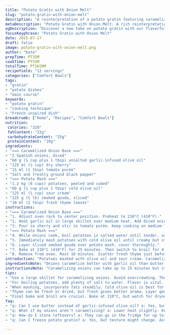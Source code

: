 ```yaml
---
title: "Potato Gratin with Onion Melt"
slug: "potato-gratin-with-onion-melt"
description: "A reinterpretation of a potato gratin featuring caramelized onions simmered in sherry instead of white wine and garlic oil replacing butter in the mash. Uses smoked gouda instead of washed rind cheese. Potatoes mashed with sour cream and olive oil for extra tang. Onion base cooked longer for deep color. Baked slightly longer with a final broil for golden cheese crust. Ciboulettes swapped with fresh thyme leaves for herbaceous notes."
metaDescription: "Potato Gratin with Onion Melt. A rich reinterpretation of classic gratin featuring smoked gouda, sour cream, and caramelized onions."
ogDescription: "Discover a new take on potato gratin with our flavorful blend of caramelized onions, smoked gouda, and creamy potato mash."
focusKeyphrase: "Potato Gratin with Onion Melt"
date: 2025-07-27
draft: false
image: potato-gratin-with-onion-melt.png
author: "Kate"
prepTime: PT35M
cookTime: PT55M
totalTime: PT1H30M
recipeYield: "12 servings"
categories: ["Comfort Bowls"]
tags:
- "gratin"
- "potato dishes"
- "main course"
keywords:
- "potato gratin"
- "cooking technique"
- "French-inspired dish"
breadcrumb: ["Home", "Recipes", "Comfort Bowls"]
nutrition: 
 calories: "320"
 fatContent: "22g"
 carbohydrateContent: "25g"
 proteinContent: "10g"
ingredients:
- "=== Caramelized Onion Base ==="
- "2 Spanish onions, diced"
- "60 g (¼ cup plus 1 tbsp) unsalted garlic-infused olive oil"
- "125 ml (½ cup) dry sherry"
- "15 ml (1 tbsp) tomato purée"
- "Salt and freshly ground black pepper"
- "=== Potato Mash ==="
- "1.2 kg (8 cups) potatoes, peeled and cubed"
- "60 g (¼ cup plus 1 tbsp) cold olive oil"
- "125 ml (½ cup) sour cream"
- "225 g (½ lb) smoked gouda, sliced"
- "30 ml (2 tbsp) fresh thyme leaves"
instructions:
- "=== Caramelized Onion Base ==="
- "1. Adjust oven rack to center position. Preheat to 210°C (410°F)."
- "2. Heat garlic oil in large skillet over medium heat. Add diced onions. Stir frequently. Cook about 25 minutes until dark golden with caramel notes. No shortcuts here."
- "3. Pour in sherry and stir in tomato purée. Keep cooking on medium-low, stirring until liquid evaporates fully. Season with salt and pepper. Transfer this aromatic base to a 30 cm (12 inch) round baking dish."
- "=== Potato Mash ==="
- "4. While onions cook, boil potatoes in salted water until tender, around 18 minutes. Drain well."
- "5. Immediately mash potatoes with cold olive oil until creamy but still a bit textured. Fold in sour cream, season with salt and pepper. Spread evenly over the caramelized onions in the dish."
- "6. Layer sliced smoked gouda over potato mash, cover thoroughly."
- "7. Bake at 210°C (410°F) for 25 minutes. Then switch to broil for 4 to 6 minutes or until cheese bubbles and turns light golden brown."
- "8. Remove from oven. Rest 10 minutes. Scatter fresh thyme just before serving."
introduction: "Potatoes mashed with olive oil and sour cream. Caramelized onions linger longer, deep amber notes. Sherry for sweetness roundness—no wine. Smoked gouda instead of usual cheese. Thyme instead of chives. All layered and baked, then broiled for crusty top. Aroma fills the kitchen—savory, smoky, herbaceous. Takes time, but worth the wait. Comfort food reimagined. Simple ingredients transformed. No fuss. Just slow-cooked depth and rich creaminess. Meal for a crowd or quiet night. Hearty, textured, satisfying. Some steps swapped, some quantities nudged. Cheese melts differently but stays melty. Onion base thicker, more intense."
ingredientsNote: "Onions caramelize better with garlic oil than butter for subtle garlic notes without overpowering. Sherry adds a different sweetness profile compared to dry white wine, enriching the onion base. Smoked gouda replaces washed rind cheese for smoky depth and excellent meltability. Potatoes reduced to 1.2 kg (down from 1.7 kg) to balance richness from added fat. Olive oil colder and in slightly higher quantity to keep mash creamy but not greasy. Sour cream replaces heavy cream for tang and lighter mouthfeel. Fresh thyme leaves provide a woodsy aroma contrasting the mellow onions and cheese. Avoid over-boiling potatoes or mashing too finely—texture is key."
instructionsNote: "Caramelizing onions can take up to 25 minutes but stir often to avoid burning. Use moderate heat. When adding sherry and tomato purée, ensure evaporation is complete—this intensifies flavor and prevents sogginess. Mash potatoes right after draining while hot for smooth incorporation of fats. Spread mash carefully over onions to prevent mixing but ensure coverage. Cheese layered thickly for melting and browning effect. Baking at elevated temperature reduces time slightly but monitor to avoid drying. Final broil adds texture and color—watch closely. Resting allows flavors to meld and cheese to set. Sprinkle thyme right before serving to keep fresh aroma vibrant."
tips:
- "Use a large skillet for caramelizing onions. Avoid overcrowding. They need space. Stir often. Keep heat moderate. 25 minutes is key. Wait for deep golden color. Temperature control matters. This is about slow cooking."
- "For boiling potatoes, add plenty of salt to water. Flavor is vital. Boil until tender—but don't overcook. You want them soft, but still firm. Drain completely after. When hot, mash immediately."
- "When mashing, incorporate fats steadily. Cold olive oil is best for creaminess. Sour cream gives a slight tang. Mix well but keep texture. Don't rush it. Avoid a rubbery mash. That's not what you want."
- "Thyme can be fresh or dried, but fresh gives better aroma. Layer generously over the top before serving. A final touch adds brightness. It offsets the richness of onion and cheese."
- "Final bake and broil are crucial. Bake at 210°C, but watch for dryness. Broil must be monitored closely. It can go from golden to burnt quickly. If too golden, lower temp small but effective steps."
faq:
- "q: Can I use butter instead of garlic-infused olive oil? a: Yes, but oil suits better. Butter burns easier. It's all about that deep flavor."
- "q: What if my onions aren't caramelizing? a: Lower heat slightly. Keep stirring. Don’t rush. Patience wins with onions."
- "q: How do I store leftovers? a: They can go in the fridge for up to 3 days. Make sure it's in an airtight container. Reheat gently."
- "q: Can I freeze potato gratin? a: Yes, but texture might change. Assemble, then freeze before baking for best results. Reheat thoroughly before serving."

---
```

